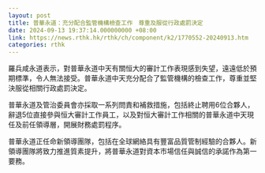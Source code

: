```yaml
---
layout: post
title: 普華永道：充分配合監管機構檢查工作　尊重及服從行政處罰決定
date: 2024-09-13 19:37:14.000000000 +08:00
link: https://news.rthk.hk/rthk/ch/component/k2/1770552-20240913.htm
categories: rthk
---
```


羅兵咸永道表示，對普華永道中天有關恒大的審計工作表現感到失望，遠遠低於預期標準，令人無法接受。普華永道中天充分配合了監管機構的檢查工作，尊重並堅決服從相關行政處罰決定。

普華永道及管治委員會亦採取一系列問責和補救措施，包括終止聘用6位合夥人，辭退5位直接參與恒大審計工作員工，以及對恒大審計工作相關的普華永道中天現任及前任領導層，開展財務處罰程序。

普華永道正任命新領導團隊，包括在全球網絡具有豐富品質管制經驗的合夥人。新領導團隊將致力推進質素提升，將普華永道對資本市場信任與誠信的承諾作為第一要務。

